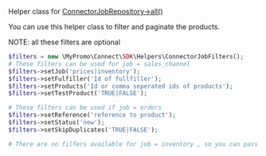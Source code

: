 Helper class for [ConnectorJobRepository->all()][ConnectorJobRepository]

You can use this helper class to filter and paginate the products.

NOTE: all these filters are optional 
```php
$filters = new \MyPromo\Connect\SDK\Helpers\ConnectorJobFilters();
# These filters can be used for job = sales_channel
$filters->setJob('prices|inventory');
$filters->setFulfiller('Id of fullfiller');
$filters->setProducts('Id or comma seperated ids of products');
$filters->setTestProduct('TRUE|FALSE');

# These filters can be used if job = orders
$filters->setReference('reference to product');
$filters->setStatus('new');
$filters->setSkipDuplicates('TRUE|FALSE');

# There are no filfers available for job = inventory , so you can pass empty $filters object
```

[ConnectorJobRepository]: ../Repositories/ConnectorJobRepository.md
